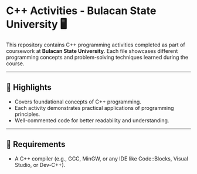 # C++ Activities - Bulacan State University 🖥️  

This repository contains C++ programming activities completed as part of coursework at **Bulacan State University**. Each file showcases different programming concepts and problem-solving techniques learned during the course.

---

## 🌟 Highlights  
- Covers foundational concepts of C++ programming.  
- Each activity demonstrates practical applications of programming principles.  
- Well-commented code for better readability and understanding.  

---

## 📜 Requirements  
- A C++ compiler (e.g., GCC, MinGW, or any IDE like Code::Blocks, Visual Studio, or Dev-C++).  

